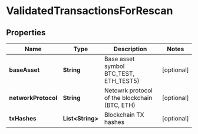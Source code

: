 

# ValidatedTransactionsForRescan


## Properties

| Name | Type | Description | Notes |
|------------ | ------------- | ------------- | -------------|
|**baseAsset** | **String** | Base asset symbol BTC_TEST, ETH_TEST5) |  [optional] |
|**networkProtocol** | **String** | Netowrk protocol of the blockchain (BTC, ETH) |  [optional] |
|**txHashes** | **List&lt;String&gt;** | Blockchain TX hashes |  [optional] |



